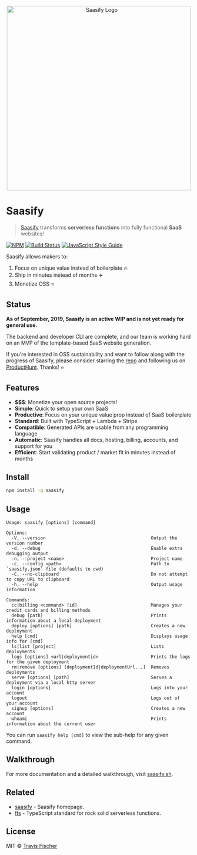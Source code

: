<p align="center">
  <a href="https://saasify.sh" title="Saasify">
    <img src="https://raw.githubusercontent.com/saasify-sh/saasify/master/logo-white@1024w.png" alt="Saasify Logo" width="500" />
  </a>
</p>

# Saasify

> [Saasify](https://saasify.sh) transforms **serverless functions** into fully functional **SaaS** websites!

[![NPM](https://img.shields.io/npm/v/saasify.svg)](https://www.npmjs.com/package/saasify) [![Build Status](https://travis-ci.com/saasify-sh/saasify.svg?branch=master)](https://travis-ci.com/saasify-sh/saasify) [![JavaScript Style Guide](https://img.shields.io/badge/code_style-standard-brightgreen.svg)](https://standardjs.com)

Saasify allows makers to:

1) Focus on unique value instead of boilerplate 🔥
2) Ship in minutes instead of months ✈️
3) Monetize OSS ⭐️

## Status

**As of September, 2019, Saasify is an active WIP and is not yet ready for general use.**

The backend and developer CLI are complete, and our team is working hard on an MVP of the template-based SaaS website generation.

If you're interested in OSS sustainability and want to follow along with the progress of Saasify, please consider starring the [repo](https://github.com/saasify/saasify) and following us on [ProductHunt](https://www.producthunt.com/upcoming/saasify-2). Thanks! ⭐️

## Features

- **$$$**: Monetize your open source projects!
- **Simple**: Quick to setup your own SaaS
- **Productive**: Focus on your unique value prop instead of SaaS boilerplate
- **Standard**: Built with TypeScript + Lambda + Stripe
- **Compatible**: Generated APIs are usable from any programming language
- **Automatic**: Saasify handles all docs, hosting, billing, accounts, and support for you
- **Efficient**: Start validating product / market fit in minutes instead of months

## Install

```bash
npm install -g saasify
```

## Usage

```
Usage: saasify [options] [command]

Options:
  -V, --version                                        Output the version number
  -d, --debug                                          Enable extra debugging output
  -n, --project <name>                                 Project name
  -c, --config <path>                                  Path to `saasify.json` file (defaults to cwd)
  -C, --no-clipboard                                   Do not attempt to copy URL to clipboard
  -h, --help                                           Output usage information

Commands:
  cc|billing <command> [id]                            Manages your credit cards and billing methods
  debug [path]                                         Prints information about a local deployment
  deploy [options] [path]                              Creates a new deployment
  help [cmd]                                           Displays usage info for [cmd]
  ls|list [project]                                    Lists deployments
  logs [options] <url|deploymentid>                    Prints the logs for the given deployment
  rm|remove [options] [deploymentId|deploymentUrl...]  Removes deployments
  serve [options] [path]                               Serves a deployment via a local http server
  login [options]                                      Logs into your account
  logout                                               Logs out of your account
  signup [options]                                     Creates a new account
  whoami                                               Prints information about the current user
```

You can run `saasify help [cmd]` to view the sub-help for any given command.

## Walkthrough

For more documentation and a detailed walkthrough, visit [saasify.sh](https://saasify.sh).

## Related

- [saasify](https://saasify.sh) - Saasify homepage.
- [fts](https://github.com/transitive-bullshit/functional-typescript) - TypeScript standard for rock solid serverless functions.

## License

MIT © [Travis Fischer](https://transitivebullsh.it)

